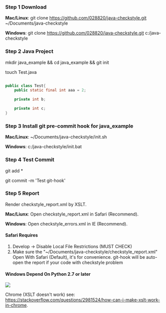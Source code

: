 ### Step 1 Download

**Mac/Linux**: git clone https://github.com/028820/java-checkstyle.git ~/Documents/java-checkstyle

**Windows**: git clone https://github.com/028820/java-checkstyle.git c:/java-checkstyle

### Step 2 Java Project

mkdir java\_example && cd java\_example && git init

touch Test.java

```java

public class Test{
	public static final int aaa = 2;

	private int b;

	private int c;
}

```

### Step 3 Install git pre-commit hook for java_example
**Mac/Linux**: ~/Documents/java-checkstyle/init.sh

**Windows**: c:/java-checkstyle/init.bat

### Step 4 Test Commit
git add *

git commit -m 'Test git-hook'

### Step 5 Report

Render checkstyle_report.xml by XSLT.

**Mac/Liunx**: Open checkstyle_report.xml in Safari (Recommend).

**Windows**: Open checkstyle_errors.xml in IE (Recommend).


#### Safari Requires
1. Develop -> Disable Local File Restrictions (MUST CHECK)
2. Make sure the "~/Documents/java-checkstyle/checkstyle_report.xml" Open With Safari (Default), it's for convenience. git-hook will be auto-open the report if your code with checkstyle problem

#### Windows Depend On Python 2.7 or later 


![](https://028820.github.io/img/checkstyle/checkstyle_error.png)


Chrome (XSLT doesn't work) see: 
https://stackoverflow.com/questions/2981524/how-can-i-make-xslt-work-in-chrome.